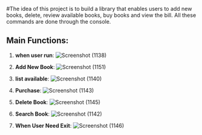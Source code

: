 
#The idea of ​​this project is to build a library that enables users to add new books, delete, review available books, buy books and view the bill. All these commands are done through the console.




## Main Functions:


1. **when user run**: 
![Screenshot (1138)](https://github.com/NouraAljarba/Project-dart-1/assets/108701880/a87e281b-f296-42d2-9e3a-2c5d28b134b1)

2. **Add New Book**: 
![Screenshot (1151)](https://github.com/NouraAljarba/Project-dart-1/assets/108701880/bed9baa6-c041-4e7f-a038-50729bda4df1)

3. **list available**:
![Screenshot (1140)](https://github.com/NouraAljarba/Project-dart-1/assets/108701880/5dc92fdb-b370-402b-b84d-f96df8984704)

4. **Purchase**:
![Screenshot (1143)](https://github.com/NouraAljarba/Project-dart-1/assets/108701880/48244a6b-42fd-41c8-af16-cbac2f269255)

5. **Delete Book**: 
![Screenshot (1145)](https://github.com/NouraAljarba/Project-dart-1/assets/108701880/f4440171-a244-4ee9-a463-6d023e1b19a0)

6. **Search Book**: 
![Screenshot (1142)](https://github.com/NouraAljarba/Project-dart-1/assets/108701880/5678b80c-bcaa-4851-88e7-b2177c693303)

7. **When User Need Exit**: 
![Screenshot (1146)](https://github.com/NouraAljarba/Project-dart-1/assets/108701880/796c09da-2736-43f0-b807-8a58b89b3d99)

